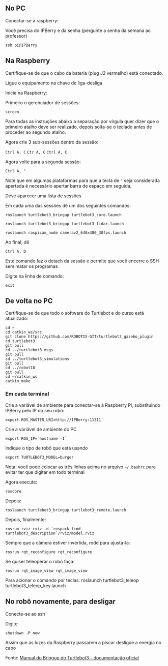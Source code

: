 
## No PC
Conectar-se à raspberry:

Você precisa do IPBerry e da senha (pergunte a senha da semana ao professor)

	ssh pi@IPBerry


## Na Raspberry


Certifique-se de que o cabo da bateria (plug J2 vermelho) está conectado.

Ligue o equipamento na chave de liga-desliga


Inicie na Raspberry:

Primeiro o gerenciador de sessões:

	screen

Para todas as instruções abaixo a separação por vírgula quer dizer que o primeiro atalho deve ser realizado, depois solta-se o teclado antes de proceder ao segundo atalho.

Agora crie 3 sub-sessões dentro da sessão:

`Ctrl A, C`
`Ctr A, C`
`Ctrl A, C`

Agora volte para a segunda sessão:

`Ctrl A, "`

Note que em algumas plataformas para que a tecla de `"` seja considerada apertada é necessário apertar barra de espaço em seguida.

Deve aparecer uma lista de sessões


Em cada uma das sessões dê um dos seguintes comandos:

	roslaunch turtlebot3_bringup turtlebot3_core.launch

	roslaunch turtlebot3_bringup turtlebot3_lidar.launch

	roslaunch raspicam_node camerav2_640x480_30fps.launch

Ao final, dê

`Ctrl A, D`

Este comando faz o detach da sessão e permite que você encerre o SSH sem matar os programas

Digite na linha de comando:

	exit

## De volta no PC


Certifique-se de que todo o software do Turtlebot e do curso está atualizado:

	cd ~
	cd catkin_ws/src
	git clone https://github.com/ROBOTIS-GIT/turtlebot3_gazebo_plugin
	cd turtlebot3
	git pull
	cd ../turtlebot3_msgs
	git pull
	cd ../turtlebot3_simulations
	git pull
	cd ../robot18
	git pull
	cd ~/catkin_ws
	catkin_make


### Em cada terminal

Crie a variável de ambiente para conectar-se à Raspberry Pi, substituindo IPBerry pelo IP do seu robô:

	export ROS_MASTER_URI=http://IPBerry:11311

Crie a variável de ambiente do PC

	export ROS_IP=`hostname -I`

Indique o tipo de robô que está usando

	export TURTLEBOT3_MODEL=burger

Nota: você pode colocar as três linhas acima no arquivo `~/.bashrc` para evitar ter que digitar em todo terminal



Agora execute:

	roscore

Depois:

	roslaunch turtlebot3_bringup turtlebot3_remote.launch

Depois, finalmente:

	rosrun rviz rviz -d `rospack find turtlebot3_description`/rviz/model.rviz


Sempre que a câmera estiver invertida, rode para ajustá-la:

	rosrun rqt_reconfigure rqt_reconfigure


Se quiser teleoperar o robô faça:

	rosrun rqt_image_view rqt_image_view


Para acionar o comando por teclas:
	roslaunch turtlebot3_teleop turtlebot3_teleop_key.launch


## No robô novamente, para desligar

Conecte-se ao ssh

Digite:

	shutdown -P now

Assim que as luzes da Raspberry passarem a piscar desligue a energia no cabo


Fonte: [Manual do Bringup do Turtlebot3 - documentação oficial](http://emanual.robotis.com/docs/en/platform/turtlebot3/bringup/#bringup)


	







